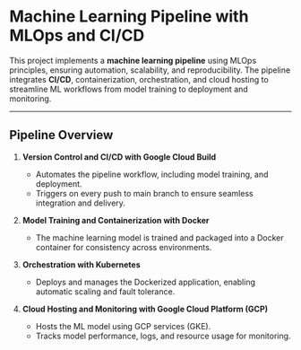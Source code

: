 # Machine Learning Pipeline with MLOps and CI/CD

This project implements a **machine learning pipeline** using MLOps principles, ensuring automation, scalability, and reproducibility. The pipeline integrates **CI/CD**, containerization, orchestration, and cloud hosting to streamline ML workflows from model training to deployment and monitoring.

---

## **Pipeline Overview**

1. **Version Control and CI/CD with Google Cloud Build**  
   - Automates the pipeline workflow, including model training, and deployment.
   - Triggers on every push to main branch to ensure seamless integration and delivery.

2. **Model Training and Containerization with Docker**  
   - The machine learning model is trained and packaged into a Docker container for consistency across environments.

3. **Orchestration with Kubernetes**  
   - Deploys and manages the Dockerized application, enabling automatic scaling and fault tolerance.

4. **Cloud Hosting and Monitoring with Google Cloud Platform (GCP)**  
   - Hosts the ML model using GCP services (GKE).
   - Tracks model performance, logs, and resource usage for monitoring.
